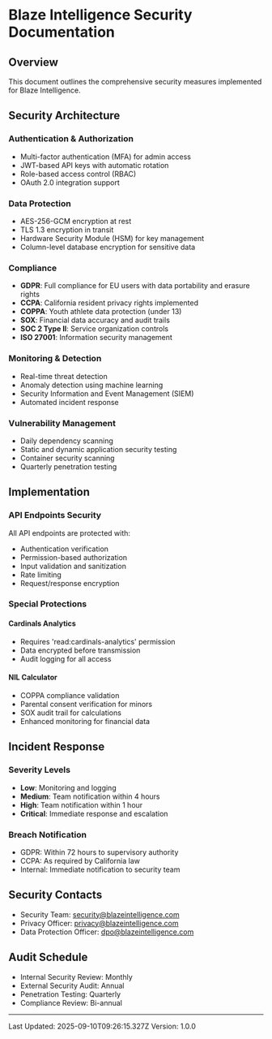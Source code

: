 # Blaze Intelligence Security Documentation

## Overview
This document outlines the comprehensive security measures implemented for Blaze Intelligence.

## Security Architecture

### Authentication & Authorization
- Multi-factor authentication (MFA) for admin access
- JWT-based API keys with automatic rotation
- Role-based access control (RBAC)
- OAuth 2.0 integration support

### Data Protection
- AES-256-GCM encryption at rest
- TLS 1.3 encryption in transit
- Hardware Security Module (HSM) for key management
- Column-level database encryption for sensitive data

### Compliance
- **GDPR**: Full compliance for EU users with data portability and erasure rights
- **CCPA**: California resident privacy rights implemented
- **COPPA**: Youth athlete data protection (under 13)
- **SOX**: Financial data accuracy and audit trails
- **SOC 2 Type II**: Service organization controls
- **ISO 27001**: Information security management

### Monitoring & Detection
- Real-time threat detection
- Anomaly detection using machine learning
- Security Information and Event Management (SIEM)
- Automated incident response

### Vulnerability Management
- Daily dependency scanning
- Static and dynamic application security testing
- Container security scanning
- Quarterly penetration testing

## Implementation

### API Endpoints Security
All API endpoints are protected with:
- Authentication verification
- Permission-based authorization  
- Input validation and sanitization
- Rate limiting
- Request/response encryption

### Special Protections

#### Cardinals Analytics
- Requires 'read:cardinals-analytics' permission
- Data encrypted before transmission
- Audit logging for all access

#### NIL Calculator
- COPPA compliance validation
- Parental consent verification for minors
- SOX audit trail for calculations
- Enhanced monitoring for financial data

## Incident Response

### Severity Levels
- **Low**: Monitoring and logging
- **Medium**: Team notification within 4 hours
- **High**: Team notification within 1 hour  
- **Critical**: Immediate response and escalation

### Breach Notification
- GDPR: Within 72 hours to supervisory authority
- CCPA: As required by California law
- Internal: Immediate notification to security team

## Security Contacts
- Security Team: security@blazeintelligence.com
- Privacy Officer: privacy@blazeintelligence.com
- Data Protection Officer: dpo@blazeintelligence.com

## Audit Schedule
- Internal Security Review: Monthly
- External Security Audit: Annual
- Penetration Testing: Quarterly
- Compliance Review: Bi-annual

---
Last Updated: 2025-09-10T09:26:15.327Z
Version: 1.0.0
